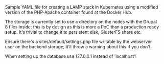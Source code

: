 Sample YAML file for creating a LAMP stack in Kubernetes using a modified version of the PHP-Apache container found at the Docker Hub.  
  
The storage is currently set to use a directory on the nodes with the Drupal 8 files inside; this is by design as this is more a PoC than a production ready setup. It's trivial to change it to persistent disk, GlusterFS share etc.
  
Ensure there's a sites/default/settings.php file writable by the webserver user on the backend storage; it'll throw a warning about this if you don't.  
  
When setting up the database use 127.0.0.1 instead of 'localhost'!  
